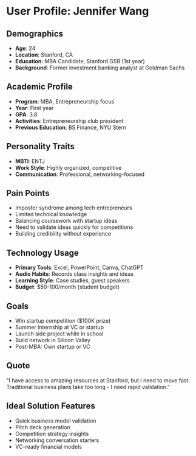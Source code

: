 # User Profile: Jennifer Wang

## Demographics
- **Age**: 24
- **Location**: Stanford, CA
- **Education**: MBA Candidate, Stanford GSB (1st year)
- **Background**: Former investment banking analyst at Goldman Sachs

## Academic Profile
- **Program**: MBA, Entrepreneurship focus
- **Year**: First year
- **GPA**: 3.8
- **Activities**: Entrepreneurship club president
- **Previous Education**: BS Finance, NYU Stern

## Personality Traits
- **MBTI**: ENTJ
- **Work Style**: Highly organized, competitive
- **Communication**: Professional, networking-focused

## Pain Points
- Imposter syndrome among tech entrepreneurs
- Limited technical knowledge
- Balancing coursework with startup ideas
- Need to validate ideas quickly for competitions
- Building credibility without experience

## Technology Usage
- **Primary Tools**: Excel, PowerPoint, Canva, ChatGPT
- **Audio Habits**: Records class insights and ideas
- **Learning Style**: Case studies, guest speakers
- **Budget**: $50-100/month (student budget)

## Goals
- Win startup competition ($100K prize)
- Summer internship at VC or startup
- Launch side project while in school
- Build network in Silicon Valley
- Post-MBA: Own startup or VC

## Quote
"I have access to amazing resources at Stanford, but I need to move fast. Traditional business plans take too long - I need rapid validation."

## Ideal Solution Features
- Quick business model validation
- Pitch deck generation
- Competition strategy insights
- Networking conversation starters
- VC-ready financial models